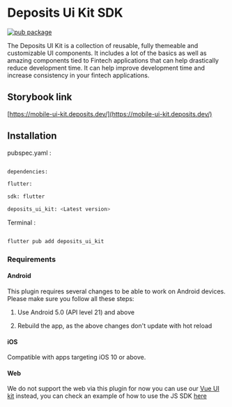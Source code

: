 # Deposits Ui Kit SDK

[![pub package](https://img.shields.io/pub/v/flutter_stripe.svg)](https://pub.dev/packages/deposits_oneclick_checkout)

 The Deposits UI Kit is a collection of reusable, fully themeable and customizable UI components. It includes a lot of the basics as well as amazing components tied to Fintech applications that can help drastically reduce development time. It can help improve development time and increase consistency in your fintech applications.

## Storybook link

[https://mobile-ui-kit.deposits.dev/](https://mobile-ui-kit.deposits.dev/)

## Installation

pubspec.yaml :

```sh

dependencies:

flutter:

sdk: flutter

deposits_ui_kit: <Latest version>

```

Terminal :

```sh

flutter pub add deposits_ui_kit

```

### Requirements

#### Android

This plugin requires several changes to be able to work on Android devices. Please make sure you follow all these steps:

1. Use Android 5.0 (API level 21) and above

2. Rebuild the app, as the above changes don't update with hot reload

#### iOS

Compatible with apps targeting iOS 10 or above.

#### Web

We do not support the web via this plugin for now you can use our [Vue UI kit](https://www.npmjs.com/package/@deposits/ui-kit-vue) instead, you can check an example of how to use the JS SDK [here](https://ui-kit.deposits.dev/storybook/vue)
